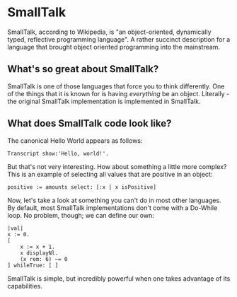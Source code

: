 SmallTalk
=========
SmallTalk, according to Wikipedia, is "an object-oriented, dynamically typed, reflective programming language". A rather succinct description for a language that brought object oriented programming into the mainstream.

What's so great about SmallTalk?
--------------------------------
SmallTalk is one of those languages that force you to think differently. One of the things that it is known for is having _everything_ be an object. Literally - the original SmallTalk implementation is implemented in SmallTalk.

What does SmallTalk code look like?
-----------------------------------
The canonical Hello World appears as follows:

    Transcript show:'Hello, world!'.

But that's not very interesting. How about something a little more complex? This is an example of selecting all values that are positive in an object:

    positive := amounts select: [:x | x isPositive]

Now, let's take a look at something you can't do in most other languages. By default, most SmallTalk implementations don't come with a Do-While loop. No problem, though; we can define our own:

    |val|
    x := 0.
    [
        x := x + 1.
        x displayNl.
        (x rem: 6) ~= 0
    ] whileTrue: [ ]

SmallTalk is simple, but incredibly powerful when one takes advantage of its capabilities.